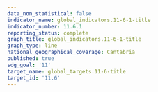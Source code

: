 ```yaml
---
data_non_statistical: false
indicator_name: global_indicators.11-6-1-title
indicator_number: 11.6.1
reporting_status: complete
graph_title: global_indicators.11-6-1-title
graph_type: line
national_geographical_coverage: Cantabria
published: true
sdg_goal: '11'
target_name: global_targets.11-6-title
target_id: '11.6'
---
```

